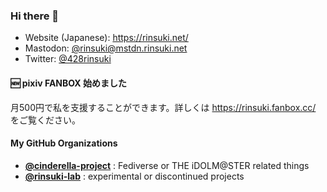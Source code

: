 ### Hi there 👋

- Website (Japanese): https://rinsuki.net/
- Mastodon: [@rinsuki@mstdn.rinsuki.net](https://mstdn.rinsuki.net/@rinsuki)
- Twitter: [@428rinsuki](https://twitter.com/428rinsuki)

#### :new: pixiv FANBOX 始めました

月500円で私を支援することができます。詳しくは https://rinsuki.fanbox.cc/ をご覧ください。

#### My GitHub Organizations

- [**@cinderella-project**](https://github.com/cinderella-project) : Fediverse or THE iDOLM@STER related things
- [**@rinsuki-lab**](https://github.com/rinsuki-lab) : experimental or discontinued projects
